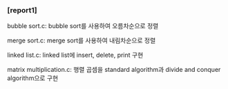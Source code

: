 ### [report1]

bubble sort.c: bubble sort를 사용하여 오름차순으로 정렬

merge sort.c: merge sort를 사용하여 내림차순으로 정렬

linked list.c: linked list에 insert, delete, print 구현

matrix multiplication.c: 행렬 곱셈을 standard algorithm과 divide and conquer algorithm으로 구현
